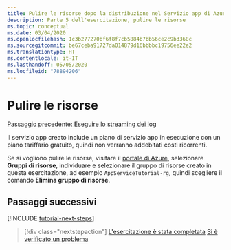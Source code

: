 ```yaml
---
title: Pulire le risorse dopo la distribuzione nel Servizio app di Azure in Visual Studio Code
description: Parte 5 dell'esercitazione, pulire le risorse
ms.topic: conceptual
ms.date: 03/04/2020
ms.openlocfilehash: 1c3b277270bf6f8f7cb5884b7bb56ce2c9b3368c
ms.sourcegitcommit: be67ceba91727da014879d16bbbbc19756ee22e2
ms.translationtype: HT
ms.contentlocale: it-IT
ms.lasthandoff: 05/05/2020
ms.locfileid: "78894206"
---
```

# <a name="clean-up-resources"></a>Pulire le risorse

[Passaggio precedente: Eseguire lo streaming dei log](tutorial-vscode-azure-app-service-node-04.md)

Il servizio app creato include un piano di servizio app in esecuzione con un piano tariffario gratuito, quindi non verranno addebitati costi ricorrenti.

Se si vogliono pulire le risorse, visitare il [portale di Azure](https://portal.azure.com), selezionare **Gruppi di risorse**, individuare e selezionare il gruppo di risorse creato in questa esercitazione, ad esempio `AppServiceTutorial-rg`, quindi scegliere il comando **Elimina gruppo di risorse**.

## <a name="next-steps"></a>Passaggi successivi

[!INCLUDE [tutorial-next-steps](includes/tutorial-next-steps.md)]

> [!div class="nextstepaction"]
> [L'esercitazione è stata completata](node-howto-deploy-web-app.md) [Si è verificato un problema](https://www.research.net/r/PWZWZ52?tutorial=node-deployment-azureappservice&step=clean-up-resources)
